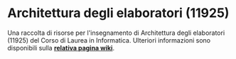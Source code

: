 # Architettura degli elaboratori (11925)

Una raccolta di risorse per l'insegnamento di Architettura degli elaboratori
(11925) del Corso di Laurea in Informatica.
 Ulteriori informazioni sono disponibili sulla [**relativa pagina wiki**](https://cartabinaria.github.io/wiki/raccolte-di-risorse/index.html).
